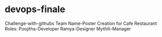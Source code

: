 # devops-finale
Challenge-with-githubs
Team Name-Poster Creation for Cafe Restaurant
Roles:
Poojitha-Developer
Ramya-Designer
Mythili-Manager


